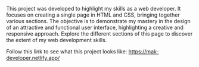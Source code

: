 This project was developed to highlight my skills as a web developer. It focuses on creating a single page in HTML and CSS, bringing together various sections. The objective is to demonstrate my mastery in the design of an attractive and functional user interface, highlighting a creative and responsive approach. Explore the different sections of this page to discover the extent of my web development skills.

Follow this link to see what this project looks like: https://mak-developer.netlify.app/